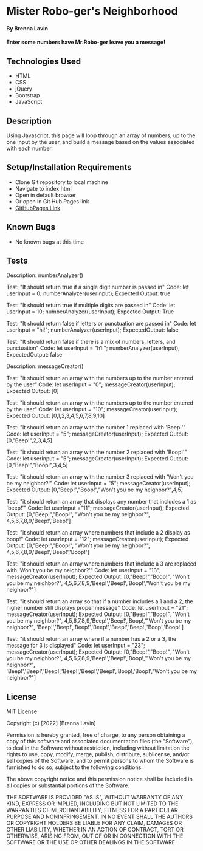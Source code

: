 # Mister Robo-ger's Neighborhood

#### By Brenna Lavin

#### Enter some numbers have Mr.Robo-ger leave you a message!

## Technologies Used

* HTML
* CSS
* jQuery
* Bootstrap
* JavaScript

## Description

Using Javascript, this page will loop through an array of numbers, up to the one input by the user, and build a message based on the values associated with each number.

## Setup/Installation Requirements

* Clone Git repository to local machine
* Navigate to index.html
* Open in default browser
* Or open in Git Hub Pages link
* [GitHubPages Link]("http://www.google.com")

## Known Bugs

* No known bugs at this time

## Tests

Description: numberAnalyzer()

Test: "It should return true if a single digit number is passed in"
Code:
let userInput = 0;
numberAnalyzer(userInput);
Expected Output:
true

Test: "It should return true if multiple digits are passed in"
Code:
let userInput = 10;
numberAnalyzer(userInput);
Expected Output:
True

Test: "It should return false if letters or punctuation are passed in"
Code:
let userInput = "hi!";
numberAnalyzer(userInput);
ExpectedOutput:
false

Test: "It should return false if there is a mix of numbers, letters, and punctuation"
Code:
let userInput = "h1!";
numberAnalyzer(userInput);
ExpectedOutput:
false

Description: messageCreator()

Test: "it should return an array with the numbers up to the number entered by the user"
Code:
let userInput = "0";
messageCreator(userInput);
Expected Output:
[0]

Test: "it should return an array with the numbers up to the number entered by the user"
Code:
let userInput = "10";
messageCreator(userInput);
Expected Output:
[0,1,2,3,4,5,6,7,8,9,10]

Test: "it should return an array with the number 1 replaced with 'Beep!'"
Code:
let userInput = "5";
messageCreator(userInput);
Expected Output:
[0,"Beep!",2,3,4,5]

Test: "it should return an array with the number 2 replaced with 'Boop!'"
Code:
let userInput = "5";
messageCreator(userInput);
Expected Output:
[0,"Beep!","Boop!",3,4,5]

Test: "it should return an array with the number 3 replaced with 'Won't you be my neighbor?'"
Code:
let userInput = "5";
messageCreator(userInput);
Expected Output:
[0,"Beep!","Boop!","Won't you be my neighbor?",4,5]

Test: "it should return an array that displays any number that includes a 1 as 'beep!'"
Code:
let userInput ="11";
messageCreator(userInput);
Expected Output:
[0,"Beep!","Boop!", "Won't you be my neighbor?", 4,5,6,7,8,9,'Beep!','Beep!']

Test: "it should return an array where numbers that include a 2 display as boop!"
Code:
let userInput = "12";
messageCreator(userInput);
Expected Output:
[0,"Beep!","Boop!", "Won't you be my neighbor?", 4,5,6,7,8,9,'Beep!','Beep!','Boop!']

Test: "it should return an array where numbers that include a 3 are replaced with 'Won't you be my neighbor?'"
Code:
let userInput = "13";
messageCreator(userInput);
Expected Output:
[0,"Beep!","Boop!", "Won't you be my neighbor?", 4,5,6,7,8,9,'Beep!','Beep!','Boop!',"Won't you be my neighbor?"]

Test: "it should return an array so that if a number includes a 1 and a 2, the higher number still displays proper message"
Code:
let userInput = "21";
messageCreator(userInput);
Expected Output:
[0,"Beep!","Boop!", "Won't you be my neighbor?", 4,5,6,7,8,9,'Beep!','Beep!','Boop!,'"Won't you be my neighbor?", 'Beep!','Beep!','Beep!','Beep!','Beep!','Beep!','Boop!,'Boop!']

Test: "it should return an array where if a number has a 2 or a 3, the message for 3 is displayed"
Code:
let userInput = "23";
messageCreator(userInput);
Expected Output:
[0,"Beep!","Boop!", "Won't you be my neighbor?", 4,5,6,7,8,9,'Beep!','Beep!','Boop!,'"Won't you be my neighbor?", 'Beep!','Beep!','Beep!','Beep!','Beep!','Beep!','Boop!,'Boop!',"Won't you be my neighbor?"]

## License

MIT License

Copyright (c) [2022] [Brenna Lavin]

Permission is hereby granted, free of charge, to any person obtaining a copy
of this software and associated documentation files (the "Software"), to deal
in the Software without restriction, including without limitation the rights
to use, copy, modify, merge, publish, distribute, sublicense, and/or sell
copies of the Software, and to permit persons to whom the Software is
furnished to do so, subject to the following conditions:

The above copyright notice and this permission notice shall be included in all
copies or substantial portions of the Software.

THE SOFTWARE IS PROVIDED "AS IS", WITHOUT WARRANTY OF ANY KIND, EXPRESS OR
IMPLIED, INCLUDING BUT NOT LIMITED TO THE WARRANTIES OF MERCHANTABILITY,
FITNESS FOR A PARTICULAR PURPOSE AND NONINFRINGEMENT. IN NO EVENT SHALL THE
AUTHORS OR COPYRIGHT HOLDERS BE LIABLE FOR ANY CLAIM, DAMAGES OR OTHER
LIABILITY, WHETHER IN AN ACTION OF CONTRACT, TORT OR OTHERWISE, ARISING FROM,
OUT OF OR IN CONNECTION WITH THE SOFTWARE OR THE USE OR OTHER DEALINGS IN THE
SOFTWARE.

